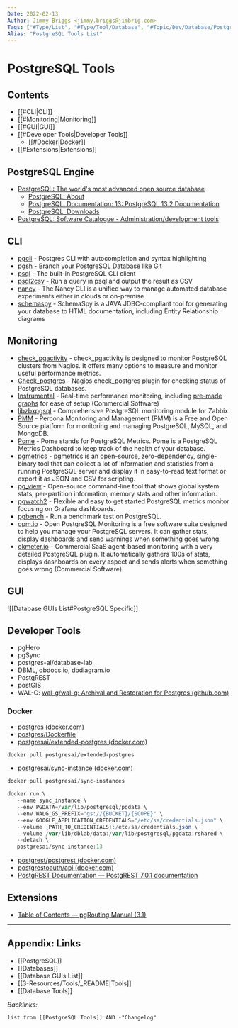 ```yaml
---
Date: 2022-02-13
Author: Jimmy Briggs <jimmy.briggs@jimbrig.com>
Tags: ["#Type/List", "#Type/Tool/Database", "#Topic/Dev/Database/PostgreSQL"]
Alias: "PostgreSQL Tools List"
---
```


# PostgreSQL Tools

## Contents

- [[#CLI|CLI]]
- [[#Monitoring|Monitoring]]
- [[#GUI|GUI]]
- [[#Developer Tools|Developer Tools]]
	- [[#Docker|Docker]]
- [[#Extensions|Extensions]]


## PostgreSQL Engine

- [PostgreSQL: The world's most advanced open source database](https://www.postgresql.org/)
	- [PostgreSQL: About](https://www.postgresql.org/about/)
	- [PostgreSQL: Documentation: 13: PostgreSQL 13.2 Documentation](https://www.postgresql.org/docs/13/index.html)
	- [PostgreSQL: Downloads](https://www.postgresql.org/download/)
- [PostgreSQL: Software Catalogue - Administration/development tools](https://www.postgresql.org/download/products/1-administrationdevelopment-tools/)

## CLI

-   [pgcli](https://github.com/dbcli/pgcli) - Postgres CLI with autocompletion and syntax highlighting
-   [pgsh](https://github.com/sastraxi/pgsh) - Branch your PostgreSQL Database like Git
-   [psql](https://www.postgresql.org/docs/current/static/app-psql.html) - The built-in PostgreSQL CLI client
-   [psql2csv](https://github.com/fphilipe/psql2csv) - Run a query in psql and output the result as CSV
-   [nancy](https://gitlab.com/postgres-ai/nancy) - The Nancy CLI is a unified way to manage automated database experiments either in clouds or on-premise
-   [schemaspy](https://github.com/schemaspy/schemaspy) - SchemaSpy is a JAVA JDBC-compliant tool for generating your database to HTML documentation, including Entity Relationship diagrams

## Monitoring

-   [check_pgactivity](https://github.com/OPMDG/check_pgactivity) - check\_pgactivity is designed to monitor PostgreSQL clusters from Nagios. It offers many options to measure and monitor useful performance metrics.
-   [Check_postgres](https://github.com/bucardo/check_postgres) - Nagios check\_postgres plugin for checking status of PostgreSQL databases.
-   [Instrumental](https://github.com/Instrumental/instrumentald) - Real-time performance monitoring, including [pre-made graphs](https://instrumentalapp.com/docs/instrumentald/postgresql#suggested-graphs) for ease of setup (Commercial Software)
-   [libzbxpgsql](https://github.com/cavaliercoder/libzbxpgsql) - Comprehensive PostgreSQL monitoring module for Zabbix.
-   [PMM](https://github.com/percona/pmm) - Percona Monitoring and Management (PMM) is a Free and Open Source platform for monitoring and managing PostgreSQL, MySQL, and MongoDB.
-   [Pome](https://github.com/rach/pome) - Pome stands for PostgreSQL Metrics. Pome is a PostgreSQL Metrics Dashboard to keep track of the health of your database.
-   [pgmetrics](https://pgmetrics.io/) - pgmetrics is an open-source, zero-dependency, single-binary tool that can collect a lot of information and statistics from a running PostgreSQL server and display it in easy-to-read text format or export it as JSON and CSV for scripting.
-   [pg_view](https://github.com/zalando/pg_view) - Open-source command-line tool that shows global system stats, per-partition information, memory stats and other information.
-   [pgwatch2](https://github.com/cybertec-postgresql/pgwatch2) - Flexible and easy to get started PostgreSQL metrics monitor focusing on Grafana dashboards.
-   [pgbench](https://www.postgresql.org/docs/devel/static/pgbench.html) - Run a benchmark test on PostgreSQL.
-   [opm.io](http://opm.io/) - Open PostgreSQL Monitoring is a free software suite designed to help you manage your PostgreSQL servers. It can gather stats, display dashboards and send warnings when something goes wrong.
-   [okmeter.io](https://okmeter.io/pg) - Commercial SaaS agent-based monitoring with a very detailed PostgreSQL plugin. It automatically gathers 100s of stats, displays dashboards on every aspect and sends alerts when something goes wrong (Commercial Software).

## GUI

![[Database GUIs List#PostgreSQL Specific]]

## Developer Tools

- pgHero
- pgSync
- postgres-ai/database-lab
- DBML, dbdocs.io, dbdiagram.io
- PostgREST
- postGIS
- WAL-G: [wal-g/wal-g: Archival and Restoration for Postgres (github.com)](https://github.com/wal-g/wal-g#configuration)


### Docker

- [postgres (docker.com)](https://hub.docker.com/_/postgres)
- [postgres/Dockerfile](https://github.com/docker-library/postgres/blob/7bd41786539082857396f4d1b4f1cb326ebee8de/13/Dockerfile)
- [postgresai/extended-postgres (docker.com)](https://hub.docker.com/r/postgresai/extended-postgres)

```bash
docker pull postgresai/extended-postgres
```

- [postgresai/sync-instance (docker.com)](https://hub.docker.com/r/postgresai/sync-instance)

```powershell
docker pull postgresai/sync-instances

docker run \
   --name sync_instance \
   --env PGDATA=/var/lib/postgresql/pgdata \
   --env WALG_GS_PREFIX="gs://{BUCKET}/{SCOPE}" \
   --env GOOGLE_APPLICATION_CREDENTIALS="/etc/sa/credentials.json" \
   --volume {PATH_TO_CREDENTIALS}:/etc/sa/credentials.json \
   --volume /var/lib/dblab/data:/var/lib/postgresql/pgdata:rshared \
   --detach \
   postgresai/sync-instance:13
```


- [postgrest/postgrest (docker.com)](https://hub.docker.com/r/postgrest/postgrest)
- [postgrestoauth/api (docker.com)](https://hub.docker.com/r/postgrestoauth/api)
- [PostgREST Documentation — PostgREST 7.0.1 documentation](https://postgrest.org/en/stable/#)

## Extensions

- [Table of Contents — pgRouting Manual (3.1)](https://docs.pgrouting.org/latest/en/index.html)

***

## Appendix: Links

- [[PostgreSQL]]
- [[Databases]]
- [[Database GUIs List]]
- [[3-Resources/Tools/_README|Tools]]
- [[Database Tools]]

*Backlinks:*

```dataview
list from [[PostgreSQL Tools]] AND -"Changelog"
```